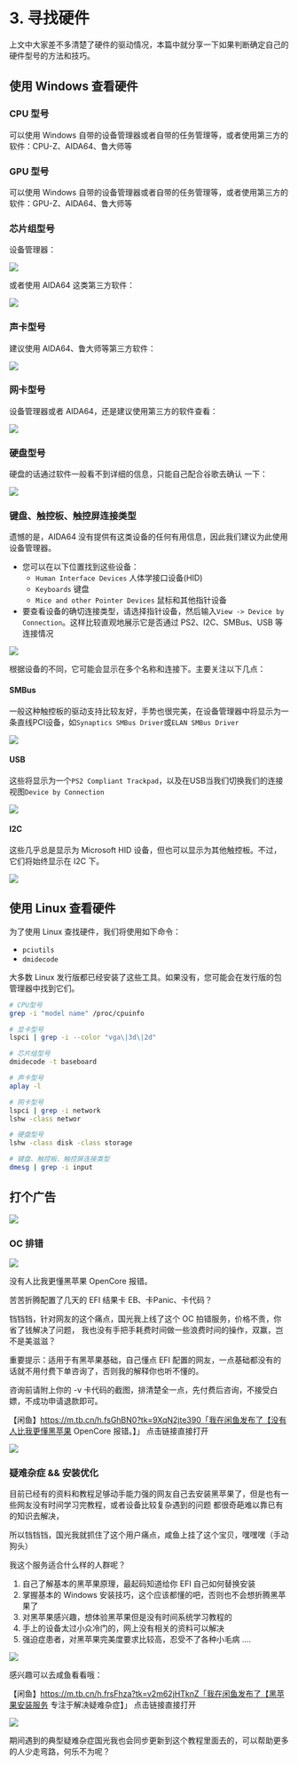 # 3. 寻找硬件

上文中大家差不多清楚了硬件的驱动情况，本篇中就分享一下如果判断确定自己的硬件型号的方法和技巧。

## 使用 Windows 查看硬件

### CPU 型号

可以使用 Windows 自带的设备管理器或者自带的任务管理等，或者使用第三方的软件：CPU-Z、AIDA64、鲁大师等

### GPU 型号

可以使用 Windows 自带的设备管理器或者自带的任务管理等，或者使用第三方的软件：GPU-Z、AIDA64、鲁大师等

### 芯片组型号

设备管理器：

![](https://image.3001.net/images/20210916/16317473388157.png) 

或者使用 AIDA64 这类第三方软件：

![](https://image.3001.net/images/20210916/16317470304733.png) 

### 声卡型号

建议使用 AIDA64、鲁大师等第三方软件：

![](https://image.3001.net/images/20210916/16317473047255.png) 

### 网卡型号

设备管理器或者 AIDA64，还是建议使用第三方的软件查看：

![](https://image.3001.net/images/20210916/16317472872822.png) 

### 硬盘型号

硬盘的话通过软件一般看不到详细的信息，只能自己配合谷歌去确认 一下：

![](https://image.3001.net/images/20210916/16317472676295.png) 

### 键盘、触控板、触控屏连接类型

遗憾的是，AIDA64 没有提供有这类设备的任何有用信息，因此我们建议为此使用设备管理器。

- 您可以在以下位置找到这些设备：
  - `Human Interface Devices` 人体学接口设备(HID) 
  - `Keyboards` 键盘
  - `Mice and other Pointer Devices` 鼠标和其他指针设备
- 要查看设备的确切连接类型，请选择指针设备，然后输入`View -> Device by Connection`。这样比较直观地展示它是否通过 PS2、I2C、SMBus、USB 等连接情况

![](https://image.3001.net/images/20210916/16317475714983.png) 

根据设备的不同，它可能会显示在多个名称和连接下。主要关注以下几点：

#### SMBus

一般这种触控板的驱动支持比较友好，手势也很完美，在设备管理器中将显示为一条直线PCI设备，如`Synaptics SMBus Driver`或`ELAN SMBus Driver`

![](https://image.3001.net/images/20210916/16317476815770.png) 

#### USB

这些将显示为一个`PS2 Compliant Trackpad`，以及在USB当我们切换我们的连接视图`Device by Connection`

![](https://image.3001.net/images/20210916/16317477867708.png) 

#### I2C

这些几乎总是显示为 Microsoft HID 设备，但也可以显示为其他触控板。不过，它们将始终显示在 I2C 下。

![](https://image.3001.net/images/20210916/16317478271178.png) 

## 使用 Linux 查看硬件

为了使用 Linux 查找硬件，我们将使用如下命令：

- `pciutils`
- `dmidecode`

大多数 Linux 发行版都已经安装了这些工具。如果没有，您可能会在发行版的包管理器中找到它们。

```bash
# CPU型号
grep -i "model name" /proc/cpuinfo

# 显卡型号
lspci | grep -i --color "vga\|3d\|2d"

# 芯片组型号
dmidecode -t baseboard

# 声卡型号
aplay -l

# 网卡型号
lspci | grep -i network
lshw -class networ

# 硬盘型号
lshw -class disk -class storage

# 键盘、触控板、触控屏连接类型
dmesg | grep -i input
```

## 打个广告

![](https://image.3001.net/images/20220505/16517231026626.jpg) 

### OC  排错

![](https://image.3001.net/images/20220505/16517225285995.jpg) 

没有人比我更懂黑苹果 OpenCore 报错。

苦苦折腾配置了几天的 EFI 结果卡 EB、卡Panic、卡代码？

铛铛铛，针对网友的这个痛点，国光我上线了这个 OC 拍错服务，价格不贵，你省了钱解决了问题， 我也没有手把手耗费时间做一些浪费时间的操作，双赢，岂不是美滋滋？

重要提示：适用于有黑苹果基础，自己懂点 EFI 配置的网友，一点基础都没有的话就不用付费下单咨询了，否则我的解释你也听不懂的。

咨询前请附上你的 -v 卡代码的截图，排清楚全一点，先付费后咨询，不接受白嫖，不成功申请退款即可。



【闲鱼】https://m.tb.cn/h.fsGhBN0?tk=9XqN2jte390「我在闲鱼发布了【没有人比我更懂黑苹果 OpenCore 报错。】」
点击链接直接打开



![](https://image.3001.net/images/20220505/16517223609381.jpg) 

### 疑难杂症 && 安装优化

目前已经有的资料和教程足够动手能力强的网友自己去安装黑苹果了，但是也有一些网友没有时间学习完教程，或者设备比较复杂遇到的问题
都很奇葩难以靠已有的知识去解决，

所以铛铛铛，国光我就抓住了这个用户痛点，咸鱼上挂了这个宝贝，嘿嘿嘿（手动狗头）

我这个服务适合什么样的人群呢？

1. 自己了解基本的黑苹果原理，最起码知道给你 EFI 自己如何替换安装
2. 掌握基本的 Windows 安装技巧，这个应该都懂的吧，否则也不会想折腾黑苹果了
3. 对黑苹果感兴趣，想体验黑苹果但是没有时间系统学习教程的
4. 手上的设备太过小众冷门的，网上没有相关的资料可以解决
5. 强迫症患者，对黑苹果完美度要求比较高，忍受不了各种小毛病
   ....

![](https://image.3001.net/images/20220319/16476611133376.png) 

感兴趣可以去咸鱼看看哦：

【闲鱼】https://m.tb.cn/h.frsFhza?tk=v2m62jHTknZ「我在闲鱼发布了【黑苹果安装服务 专注于解决疑难杂症】」
点击链接直接打开

![](https://image.3001.net/images/20220505/1651717727657.jpg) 

期间遇到的典型疑难杂症国光我也会同步更新到这个教程里面去的，可以帮助更多的人少走弯路，何乐不为呢？

